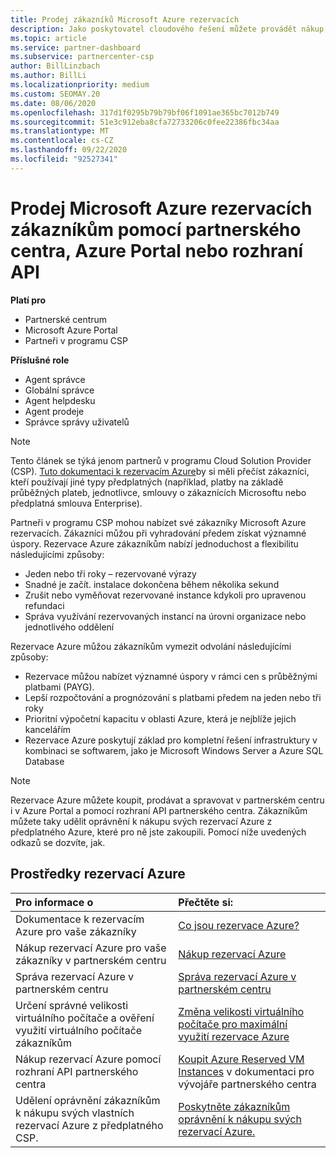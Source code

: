 ```yaml
---
title: Prodej zákazníků Microsoft Azure rezervacích
description: Jako poskytovatel cloudového řešení můžete provádět nákup, prodej nebo správu rezervací Azure pro zákazníky. Použijte Partnerské centrum, Azure Portal nebo rozhraní API partnerského centra.
ms.topic: article
ms.service: partner-dashboard
ms.subservice: partnercenter-csp
author: BillLinzbach
ms.author: BillLi
ms.localizationpriority: medium
ms.custom: SEOMAY.20
ms.date: 08/06/2020
ms.openlocfilehash: 317d1f0295b79b79bf06f1091ae365bc7012b749
ms.sourcegitcommit: 51e3c912eba8cfa72733206c0fee22386fbc34aa
ms.translationtype: MT
ms.contentlocale: cs-CZ
ms.lasthandoff: 09/22/2020
ms.locfileid: "92527341"
---
```

# <a name="sell-microsoft-azure-reservations-to-customers-using-partner-center-the-azure-portal-or-apis"></a>Prodej Microsoft Azure rezervacích zákazníkům pomocí partnerského centra, Azure Portal nebo rozhraní API

**Platí pro**

- Partnerské centrum
- Microsoft Azure Portal
- Partneři v programu CSP

**Příslušné role**

- Agent správce
- Globální správce
- Agent helpdesku
- Agent prodeje
- Správce správy uživatelů

> [!NOTE]
> Tento článek se týká jenom partnerů v programu Cloud Solution Provider (CSP). [Tuto dokumentaci k rezervacím Azure](/azure/cost-management-billing/reservations)by si měli přečíst zákazníci, kteří používají jiné typy předplatných (například, platby na základě průběžných plateb, jednotlivce, smlouvy o zákaznících Microsoftu nebo předplatná smlouva Enterprise).

Partneři v programu CSP mohou nabízet své zákazníky Microsoft Azure rezervacích. Zákazníci můžou při vyhradování předem získat významné úspory. Rezervace Azure zákazníkům nabízí jednoduchost a flexibilitu následujícími způsoby:

- Jeden nebo tři roky – rezervované výrazy
- Snadné je začít. instalace dokončena během několika sekund
- Zrušit nebo vyměňovat rezervované instance kdykoli pro upravenou refundaci
- Správa využívání rezervovaných instancí na úrovni organizace nebo jednotlivého oddělení

Rezervace Azure můžou zákazníkům vymezit odvolání následujícími způsoby:

- Rezervace můžou nabízet významné úspory v rámci cen s průběžnými platbami (PAYG).
- Lepší rozpočtování a prognózování s platbami předem na jeden nebo tři roky
- Prioritní výpočetní kapacitu v oblasti Azure, která je nejblíže jejich kancelářím
- Rezervace Azure poskytují základ pro kompletní řešení infrastruktury v kombinaci se softwarem, jako je Microsoft Windows Server a Azure SQL Database

>[!NOTE]
> Rezervace Azure můžete koupit, prodávat a spravovat v partnerském centru i v Azure Portal a pomocí rozhraní API partnerského centra. Zákazníkům můžete taky udělit oprávnění k nákupu svých rezervací Azure z předplatného Azure, které pro ně jste zakoupili. Pomocí níže uvedených odkazů se dozvíte, jak.

## <a name="azure-reservations-resources"></a>Prostředky rezervací Azure

|**Pro informace o**   |**Přečtěte si:**    |
|:-----------------------------|:-----------------|
| Dokumentace k rezervacím Azure pro vaše zákazníky | [Co jsou rezervace Azure?](/azure/billing/billing-save-compute-costs-reservations)
|Nákup rezervací Azure pro vaše zákazníky v partnerském centru   |[Nákup rezervací Azure](azure-reservations-buying.md)
|Správa rezervací Azure v partnerském centru | [Správa rezervací Azure v partnerském centru](azure-reservations-manage.md)
|Určení správné velikosti virtuálního počítače a ověření využití virtuálního počítače zákazníkům   |[Změna velikosti virtuálního počítače pro maximální využití rezervace Azure](azure-usage.md)   |
|Nákup rezervací Azure pomocí rozhraní API partnerského centra | [Koupit Azure Reserved VM Instances](/partner-center/develop/purchase-azure-reservations) v dokumentaci pro vývojáře partnerského centra   |
|Udělení oprávnění zákazníkům k nákupu svých vlastních rezervací Azure z předplatného CSP. | [Poskytněte zákazníkům oprávnění k nákupu svých rezervací Azure.](give-customers-permission.md)   |